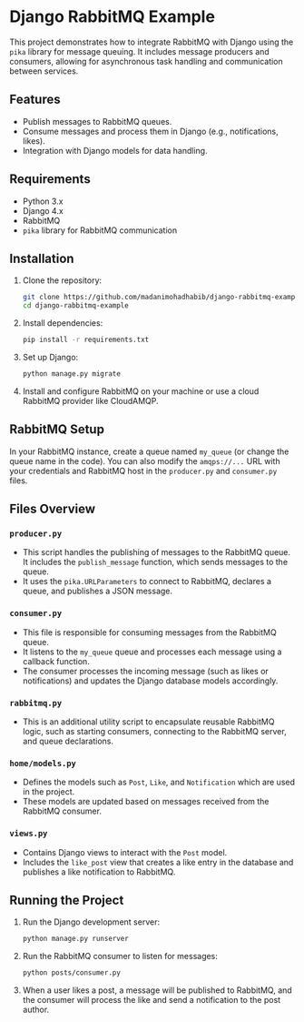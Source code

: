 # Django RabbitMQ Example

This project demonstrates how to integrate RabbitMQ with Django using the `pika` library for message queuing. It includes message producers and consumers, allowing for asynchronous task handling and communication between services.

## Features
- Publish messages to RabbitMQ queues.
- Consume messages and process them in Django (e.g., notifications, likes).
- Integration with Django models for data handling.

## Requirements
- Python 3.x
- Django 4.x
- RabbitMQ
- `pika` library for RabbitMQ communication

## Installation

1. Clone the repository:

    ```bash
    git clone https://github.com/madanimohadhabib/django-rabbitmq-example.git
    cd django-rabbitmq-example
    ```



2. Install dependencies:

    ```bash
    pip install -r requirements.txt
    ```

3. Set up Django:

    ```bash
    python manage.py migrate
    ```

4. Install and configure RabbitMQ on your machine or use a cloud RabbitMQ provider like CloudAMQP.

## RabbitMQ Setup

In your RabbitMQ instance, create a queue named `my_queue` (or change the queue name in the code). You can also modify the `amqps://...` URL with your credentials and RabbitMQ host in the `producer.py` and `consumer.py` files.

## Files Overview

### `producer.py`
- This script handles the publishing of messages to the RabbitMQ queue. It includes the `publish_message` function, which sends messages to the queue.
- It uses the `pika.URLParameters` to connect to RabbitMQ, declares a queue, and publishes a JSON message.

### `consumer.py`
- This file is responsible for consuming messages from the RabbitMQ queue.
- It listens to the `my_queue` queue and processes each message using a callback function.
- The consumer processes the incoming message (such as likes or notifications) and updates the Django database models accordingly.

### `rabbitmq.py`
- This is an additional utility script to encapsulate reusable RabbitMQ logic, such as starting consumers, connecting to the RabbitMQ server, and queue declarations.

### `home/models.py`
- Defines the models such as `Post`, `Like`, and `Notification` which are used in the project.
- These models are updated based on messages received from the RabbitMQ consumer.

### `views.py`
- Contains Django views to interact with the `Post` model.
- Includes the `like_post` view that creates a like entry in the database and publishes a like notification to RabbitMQ.

## Running the Project

1. Run the Django development server:

    ```bash
    python manage.py runserver
    ```

2. Run the RabbitMQ consumer to listen for messages:

    ```bash
    python posts/consumer.py
    ```

3. When a user likes a post, a message will be published to RabbitMQ, and the consumer will process the like and send a notification to the post author.

